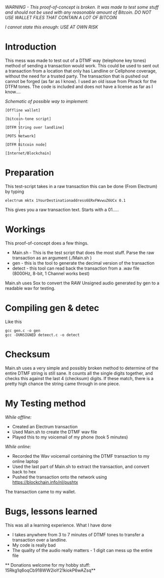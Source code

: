 *WARNING - This proof-of-concept is broken. It was made to test some stuff and should not be used with any reasonable amount of Bitcoin. DO NOT USE WALLET FILES THAT CONTAIN A LOT OF BITCOIN*

*I cannot state this enough: USE AT OWN RISK*

# Introduction
This mess was made to test out of a DTMF way (telephone key tones) method of sending a transaction would work. This could be used to sent out a transaction from a location that only has Landline or Cellphone coverage, without the need for a trusted party. The transaction that is pushed out cannot be forged (as far as I know). I used an old issue from Phrack for the DTFM tones. The code is included and does not have a license as far as I know....

*Schematic of possible way to implement:*
```
[Offline wallet]
      |
[bitcoin-tone script]
      |
[DTFM String over landline]
      |
[POTS Network]
      |
[DTFM Bitcoin node]
      |
[Internet/Blockchain]

```
# Preparation

This test-script takes in a raw transaction this can be done (From Electrum) by typing

```
electrum mktx 1YourDestinationaddress6ERxFWvwuZ6UCx 0.1

```
This gives you a raw transaction text. Starts with a 01.....

# Workings

This proof-of-concept does a few things. 

* Main.sh - This is the test script that does the most stuff. Parse the raw transaction as an argument (./Main.sh <rawtransaction>)
* gen - this is the tool to generate the decimal version of the transaction
* detect - this tool can read back the transaction from a .wav file (8000Hz, 8-bit, 1 Channel works best)

Main.sh uses Sox to convert the RAW Unsigned audio generated by gen to a readable wav for testing.

# Compiling gen & detec

Like this

```
gcc gen.c -o gen
gcc -DUNSIGNED deteect.c -o detect
```

# Checksum

Main.sh uses a very simple and possibly broken method to determine of the entire DTMF string is still sane. It counts all the single digits together, and checks this against the last 4 (checksum) digits. If these match, there is a pretty high chance the string came through in one piece.

# My Testing method 

*While offline:*

* Created an Electrum transaction
* Used Main.sh to create the DTMF wav file
* Played this to my voicemail of my phone (took 5 minutes)

*While online:*

* Recorded the Wav voicemail containing the DTMF transaction to my online laptop
* Used the last part of Main.sh to extract the transaction, and convert back to hex
* Pushed the transaction onto the network using https://blockchain.info/nl/pushtx

The transaction came to my wallet.

# Bugs, lessons learned

This was all a learning experience. What I have done 

* I takes anywhere from 3 to 7 minutes of DTMF tones to transfer a transaction over a landline. 
* My code is really bad
* The quality of the audio really matters - 1 digit can mess up the entire file

** Donations welcome for my hobby stuff: 15Rkg1q6oqCb918WW2ioY21kiokP6wAZsq**
